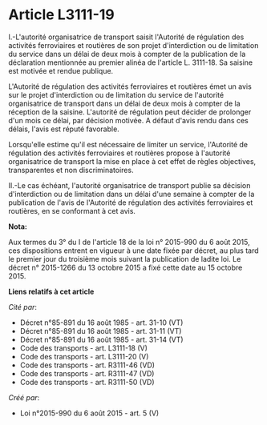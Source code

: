 # Article L3111-19

I.-L'autorité organisatrice de transport saisit l'Autorité de régulation des activités ferroviaires et routières de son
projet d'interdiction ou de limitation du service dans un délai de deux mois à compter de la publication de la déclaration
mentionnée au premier alinéa de l'article L. 3111-18. Sa saisine est motivée et rendue publique. 

L'Autorité de régulation des activités ferroviaires et routières émet un avis sur le projet d'interdiction ou de limitation
du service de l'autorité organisatrice de transport dans un délai de deux mois à compter de la réception de la saisine.
L'autorité de régulation peut décider de prolonger d'un mois ce délai, par décision motivée. A défaut d'avis rendu dans ces
délais, l'avis est réputé favorable. 

Lorsqu'elle estime qu'il est nécessaire de limiter un service, l'Autorité de régulation des activités ferroviaires et
routières propose à l'autorité organisatrice de transport la mise en place à cet effet de règles objectives, transparentes et
non discriminatoires. 

II.-Le cas échéant, l'autorité organisatrice de transport publie sa décision d'interdiction ou de limitation dans un délai
d'une semaine à compter de la publication de l'avis de l'Autorité de régulation des activités ferroviaires et routières, en
se conformant à cet avis.

**Nota:**

Aux termes du 3° du I de l'article 18 de la loi n° 2015-990 du 6 août 2015, ces dispositions entrent en vigueur à une date
fixée par décret, au plus tard le premier jour du troisième mois suivant la publication de ladite loi. Le décret n° 2015-1266
du 13 octobre 2015 a fixé cette date au 15 octobre 2015.

**Liens relatifs à cet article**

_Cité par_:

  - Décret n°85-891 du 16 août 1985 - art. 31-10 (VT)
  - Décret n°85-891 du 16 août 1985 - art. 31-11 (VT)
  - Décret n°85-891 du 16 août 1985 - art. 31-14 (VT)
  - Code des transports - art. L3111-18 (V)
  - Code des transports - art. L3111-20 (V)
  - Code des transports - art. R3111-46 (VD)
  - Code des transports - art. R3111-47 (VD)
  - Code des transports - art. R3111-50 (VD)

_Créé par_:

  - Loi n°2015-990 du 6 août 2015 - art. 5 (V)
